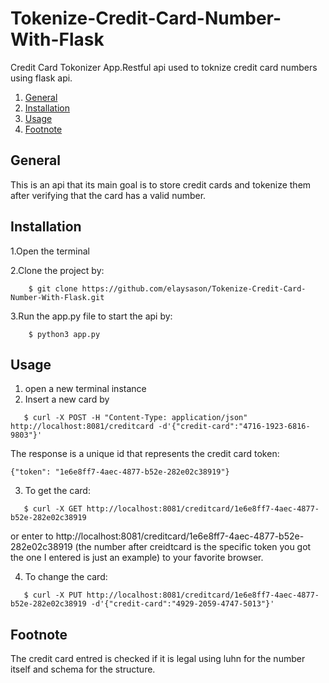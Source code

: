 # Tokenize-Credit-Card-Number-With-Flask
Credit Card Tokonizer App.Restful api used to toknize credit card numbers using flask api.
1. [General](#General)
2. [Installation](#Installation)
3. [Usage](#Usage)
4. [Footnote](#footnote)
## General
This is an api that its main goal is to store credit cards and tokenize them after verifying that the card has a valid number.

## Installation
1.Open the terminal

2.Clone the project by:
```
    $ git clone https://github.com/elaysason/Tokenize-Credit-Card-Number-With-Flask.git
```
3.Run the app.py file to start the api by:
```
    $ python3 app.py
```

## Usage
1. open a new terminal instance
2. Insert a new card by 
```
   $ curl -X POST -H "Content-Type: application/json" http://localhost:8081/creditcard -d'{"credit-card":"4716-1923-6816-9803"}'
```
The response is a unique id that represents the credit card token:
```
{"token": "1e6e8ff7-4aec-4877-b52e-282e02c38919"}
```
3. To get the card:

```
   $ curl -X GET http://localhost:8081/creditcard/1e6e8ff7-4aec-4877-b52e-282e02c38919
```
or enter to http://localhost:8081/creditcard/1e6e8ff7-4aec-4877-b52e-282e02c38919 (the number after creidtcard is the specific token you got the one I entered is just an example) to your favorite browser.

4. To change the card:
```
   $ curl -X PUT http://localhost:8081/creditcard/1e6e8ff7-4aec-4877-b52e-282e02c38919 -d'{"credit-card":"4929-2059-4747-5013"}'
```
## Footnote
The credit card entred is checked if it is legal using luhn for the number itself and schema for the structure.
